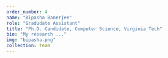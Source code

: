 ```yaml
---
order_number: 4
name: "Bipasha Banerjee"
role: "Gradudate Assistant"
title: "Ph.D. Candidate, Computer Science, Virginia Tech"
bio: "My research ..."
img: "bipasha.png"
collection: team
---
```


